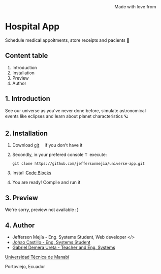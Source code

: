 <div align="right">
Made with love from <img src='https://i.postimg.cc/Mc25FLHJ/Flag-of-Ecuador.png' width='10'/> 
</div>

# **Hospital App**

Schedule medical appoitments, store receipts and pacients 🏥

## Content table

1. Introduction
2. Installation
3. Preview
4. Author

## 1. Introduction

See our universe as you've never done before, simulate astronomical events like eclipses and learn about planet characteristics 🪐

## 2. Installation

1.  Download [git](https://git-scm.com/downloads) <img src='https://i.postimg.cc/4nGTxK8y/Git-Icon-1788-C.png' width="10"/> if you don't have it
2.  Secondly, in your prefered console <img src='https://i.postimg.cc/GmBZnx3K/7560719.png' width="12" alt="Terminal freepik by Royyan Wijaya"/> execute:

    ```
    git clone https://github.com/jeffersonmejia/universe-app.git
    ```

3.  Install [Code Blocks](codeblocks.org/downloads/source/)

4.  You are ready! Compile and run it

## 3. Preview

We're sorry, preview not available :(

## 4. Author

- Jefferson Mejía - Eng. Systems Student, Web developer </>
- [Johao Castillo - Eng. Systems Student](https://github.com/Eazy-E-593)
- [Gabriel Demera Ureta - Teacher and Eng. Systems](https://www.linkedin.com/in/gabriel-p-demera-ureta-2741138b/)

[Universidad Técnica de Manabí](https://utm.edu.ec/)

Portoviejo, Ecuador
